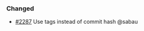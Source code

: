 ### Changed

- [\#2287](https://github.com/cosmos/voyager/pull/2287) Use tags instead of commit hash @sabau